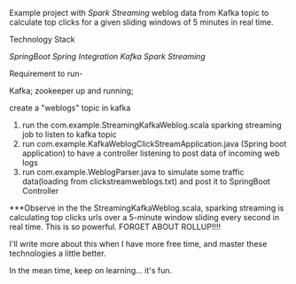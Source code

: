 
Example project with *Spark Streaming* weblog data from Kafka topic to calculate top clicks for a given sliding windows of 5 minutes in real time.

Technology Stack

*SpringBoot*
*Spring Integration*
*Kafka*
*Spark Streaming*


Requirement to run-

Kafka; zookeeper up and running;

create a "weblogs" topic in kafka


1) run the com.example.StreamingKafkaWeblog.scala sparking streaming job to listen to kafka topic 
2) run com.example.KafkaWeblogClickStreamApplication.java (Spring boot application) to have a controller listening to post data of incoming web logs
3) run com.example.WeblogParser.java to simulate some traffic data(loading from clickstreamweblogs.txt) and post it to SpringBoot Controller


***Observe in the the StreamingKafkaWeblog.scala, sparking streaming is calculating top clicks urls over a 5-minute window sliding every second in real time. This is so powerful. FORGET ABOUT ROLLUP!!!!

I'll write more about this when I have more free time, and master these technologies a little better.

In the mean time, keep on learning... it's fun.






